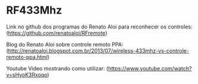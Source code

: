 # RF433Mhz


Link no github dos programas do Renato Aloi para reconhecer os controles:
(https://github.com/renatoaloi/RFremote)

Blog do Renato Aloi sobre controle remoto PPA:
(http://renatoaloi.blogspot.com.br/2013/07/wireless-433mhz-vs-controle-remoto-ppa.html)

Youtube Vídeo mostrando como utilizar: (https://www.youtube.com/watch?v=sHyoK3Rxoqo)

